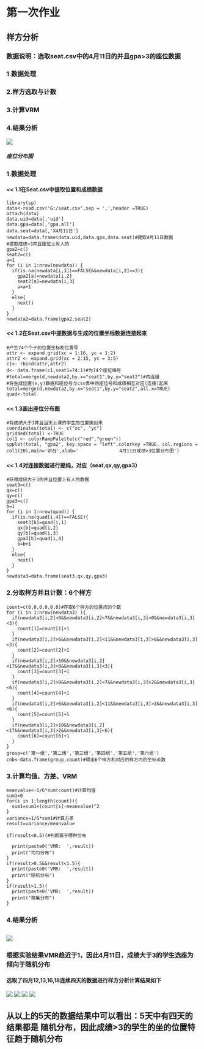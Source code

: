 第一次作业
===
## 样方分析
### 数据说明：选取seat.csv中的4月11日的并且gpa>3的座位数据
### 1.数据处理
### 2.样方选取与计数
### 3.计算VRM
### 4.结果分析

![](https://github.com/cuit201608/3-GROUP/blob/master/%E5%9B%BE/4%E6%9C%8811%E6%97%A5%E4%BD%8D%E7%BD%AE.JPG)
##### 座位分布图
### 1.数据处理
#### << 1.1在Seat.csv中提取位置和成绩数据

    library(sp)
    data<-read.csv("G:/seat.csv",sep = ',',header =TRUE)
    attach(data)
    data.uid=data[,'uid']
    data.gpa=data[,'gpa.all']
    data.seat=data[,'X4月11日']
    newdata=data.frame(data.uid,data.gpa,data.seat)#提取4月11日数据
    #提取成绩>3并且座位上有人的
    gpa2=c()
    seat2=c()
    a=1
    for (i in 1:nrow(newdata)) {
      if(is.na(newdata[i,3])==FALSE&&newdata[i,2]>=3){
        gpa2[a]=newdata[i,2]
        seat2[a]=newdata[i,3]
        a=a+1
      }
      else{
        next()
      }
    }
    newdata2=data.frame(gpa2,seat2)
#### << 1.2在Seat.csv中提数据与生成的位置坐标数据连接起来
    #产生74个个子的位置坐标和位置号
    attr <- expand.grid(xc = 1:16, yc = 1:2)
    attr2 <- expand.grid(xc = 2:15, yc = 3:5)
    c1<- rbind(attr,attr2)
    d<- data.frame(c1,seat1=74:1)#为74个座位编号  
    #total=merge(d,newdata2,by.x="seat1",by.y="seat2")#内连接
    #将生成位置(x,y)数据和座位号与csv表中的座位号和成绩相互对应(连接)起来
    total=merge(d,newdata2,by.x="seat1",by.y="seat2",all.x=TRUE)
    quad<-total
#### << 1.3画出座位分布图
    #将成绩大于3并且当天上课的学生的位置画出来
    coordinates(total) <- c("xc", "yc")
    gridded(total) <-TRUE  
    col1 <- colorRampPalette(c("red","green"))
    spplot(total, "gpa2", key.space = "left",colorkey =TRUE, col.regions = col1(20),main='讲台',xlab='               4月11日成绩>3位置分布图')
#### << 1.4对连接数据进行提纯，对应（seat,qx,qy,gpa3）
    #获得成绩大于3的并且位置上有人的数据
    seat3=c()
    qx=c()
    qy=c()
    gpa3=c()
    b=1
    for (i in 1:nrow(quad)) {
      if(is.na(quad[i,4])==FALSE){
        seat3[b]=quad[i,1]
        qx[b]=quad[i,2]
        qy[b]=quad[i,3]
        gpa3[b]=quad[i,4]
        b=b+1
      }
      else{
        next()
      }
    }
    newdata3=data.frame(seat3,qx,qy,gpa3)

### 2.分取样方并且计数：6个样方

    count=c(0,0,0,0,0,0)#存取6个样方的位置点的个数
    for (i in 1:nrow(newdata3) ){
      if(newdata3[i,2]>0&&newdata3[i,2]<7&&newdata3[i,3]>0&&newdata3[i,3]<3){
        count[1]=count[1]+1
      }     
      if(newdata3[i,2]>6&&newdata3[i,2]<11&&newdata3[i,3]>0&&newdata3[i,3]<3){
        count[2]=count[2]+1
      }      
      if(newdata3[i,2]>10&&newdata3[i,2]<17&&newdata3[i,3]>0&&newdata3[i,3]<3){
        count[3]=count[3]+1
      }      
      if(newdata3[i,2]>0&&newdata3[i,2]<7&&newdata3[i,3]>2&&newdata3[i,3]<6){
        count[4]=count[4]+1
      }      
      if(newdata3[i,2]>6&&newdata3[i,2]<11&&newdata3[i,3]>2&&newdata3[i,3]<6){
        count[5]=count[5]+1
      }      
      if(newdata3[i,2]>10&&newdata3[i,2]<17&&newdata3[i,3]>2&&newdata3[i,3]<6){
        count[6]=count[6]+1
      }
    }
    group=c('第一组','第二组','第三组','第四组','第五组','第六组')
    cnb<-data.frame(group,count)#得出6个样方和对应的样方内的坐标点数

### 3.计算均值、方差、VRM
    meanvalue<-1/6*sum(count)#计算均值
    sum1=0
    for(i in 1:length(count)){
      sum1=sum1+(count[i]-meanvalue)^2
    }
    variance=1/5*sum1#计算方差
    result=variance/meanvalue
    
    if(result<0.5){#判断属于哪种分布
     
      print(paste0('VMR:  ',result))
      print("均匀分布")
    }
    if(result>0.5&&result<1.5){
      print(paste0('VMR:  ',result))
      print("随机分布")
    }
    if(result>1.5){
      print(paste0('VMR:  ',result))
      print("聚集分布")
    }

### 4.结果分析

![](https://github.com/cuit201608/3-GROUP/blob/master/%E5%9B%BE/4.11.JPG)
-
### 根据实验结果VMR趋近于1，因此4月11日，成绩大于3的学生选座为倾向于随机分布
#### 选取了四月12,13,16,18连续四天的数据进行样方分析计算结果如下
![](https://github.com/cuit201608/3-GROUP/blob/master/%E5%9B%BE/4.12.JPG)
![](https://github.com/cuit201608/3-GROUP/blob/master/%E5%9B%BE/4.13.JPG)
![](https://github.com/cuit201608/3-GROUP/blob/master/%E5%9B%BE/4.16.JPG)
![](https://github.com/cuit201608/3-GROUP/blob/master/%E5%9B%BE/4.18.JPG)
## 从以上的5天的数据结果中可以看出：5天中有四天的结果都是 随机分布，因此成绩>3的学生的坐的位置特征趋于随机分布

